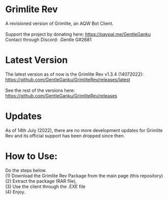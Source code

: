 # Grimlite Rev
A revisioned version of Grimlite, an AQW Bot Client. <br /> <br />
Support the project by donating here: https://paypal.me/GentleGanku <br />
Contact through Discord: .Gentle G#2681
# Latest Version
The latest version as of now is the Grimlite Rev v1.3.4 (14072022): https://github.com/GentleGanku/GrimliteRev/releases/latest <br /> <br />
See the rest of the versions here: https://github.com/GentleGanku/GrimliteRev/releases
# Updates
As of 14th July (2022), there are no more development updates for Grimlite Rev and its official support has been dropped since then. 
# How to Use:
Do the steps below.
<br />
(1) Download the Grimlite Rev Package from the main page (this repository) <br />
(2) Extract the package (RAR file), <br />
(3) Use the client through the .EXE file <br />
(4) Enjoy. <br />
